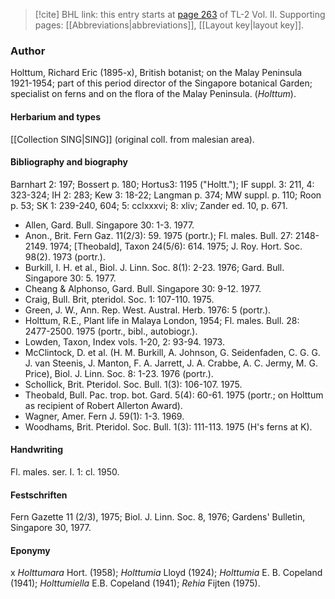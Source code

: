 > [!cite] BHL link: this entry starts at [page 263](https://www.biodiversitylibrary.org/item/103253#page/289/mode/1up) of TL-2 Vol. II.
> Supporting pages: [[Abbreviations|abbreviations]], [[Layout key|layout key]].

### Author

Holttum, Richard Eric (1895-x), British botanist; on the Malay Peninsula 1921-1954; part of this period director of the Singapore botanical Garden; specialist on ferns and on the flora of the Malay Peninsula. (*Holttum*).

#### Herbarium and types

[[Collection SING|SING]] (original coll. from malesian area).

#### Bibliography and biography

Barnhart 2: 197; Bossert p. 180; Hortus3: 1195 ("Holtt."); IF suppl. 3: 211, 4: 323-324; IH 2: 283; Kew 3: 18-22; Langman p. 374; MW suppl. p. 110; Roon p. 53; SK 1: 239-240, 604; 5: cclxxxvi; 8: xliv; Zander ed. 10, p. 671.
- Allen, Gard. Bull. Singapore 30: 1-3. 1977.
- Anon., Brit. Fern Gaz. 11(2/3): 59. 1975 (portr.); Fl. males. Bull. 27: 2148-2149. 1974; \[Theobald\], Taxon 24(5/6): 614. 1975; J. Roy. Hort. Soc. 98(2). 1973 (portr.).
- Burkill, I. H. et al., Biol. J. Linn. Soc. 8(1): 2-23. 1976; Gard. Bull. Singapore 30: 5. 1977.
- Cheang & Alphonso, Gard. Bull. Singapore 30: 9-12. 1977.
- Craig, Bull. Brit, pteridol. Soc. 1: 107-110. 1975.
- Green, J. W., Ann. Rep. West. Austral. Herb. 1976: 5 (portr.).
- Holttum, R.E., Plant life in Malaya London, 1954; Fl. males. Bull. 28: 2477-2500. 1975 (portr., bibl., autobiogr.).
- Lowden, Taxon, Index vols. 1-20, 2: 93-94. 1973.
- McClintock, D. et al. (H. M. Burkill, A. Johnson, G. Seidenfaden, C. G. G. J. van Steenis, J. Manton, F. A. Jarrett, J. A. Crabbe, A. C. Jermy, M. G. Price), Biol. J. Linn. Soc. 8: 1-23. 1976 (portr.).
- Schollick, Brit. Pteridol. Soc. Bull. 1(3): 106-107. 1975.
- Theobald, Bull. Pac. trop. bot. Gard. 5(4): 60-61. 1975 (portr.; on Holttum as recipient of Robert Allerton Award).
- Wagner, Amer. Fern J. 59(1): 1-3. 1969.
- Woodhams, Brit. Pteridol. Soc. Bull. 1(3): 111-113. 1975 (H's ferns at K).

#### Handwriting

Fl. males. ser. I. 1: cl. 1950.

#### Festschriften

Fern Gazette 11 (2/3), 1975; Biol. J. Linn. Soc. 8, 1976; Gardens' Bulletin, Singapore 30, 1977.

#### Eponymy

x *Holttumara* Hort. (1958); *Holttumia* Lloyd (1924); *Holttumia* E. B. Copeland (1941); *Holttumiella* E.B. Copeland (1941); *Rehia* Fijten (1975).


